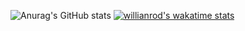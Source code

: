 ![Anurag's GitHub stats](https://github-readme-stats.vercel.app/api?username=PringleCPP&show_icons=true&theme=dark)
[![willianrod's wakatime stats](https://github-readme-stats.vercel.app/api/wakatime?username=PringleCPP&show_icons=true&theme=dark)](https://github.com/anuraghazra/github-readme-stats)


<!--
**PringleCPP/PringleCPP** is a ✨ _special_ ✨ repository because its `README.md` (this file) appears on your GitHub profile.

Here are some ideas to get you started:

- 🔭 I’m currently working on ...
- 🌱 I’m currently learning ...
- 👯 I’m looking to collaborate on ...
- 🤔 I’m looking for help with ...
- 💬 Ask me about ...
- 📫 How to reach me: ...
- 😄 Pronouns: ...
- ⚡ Fun fact: ...
-->

